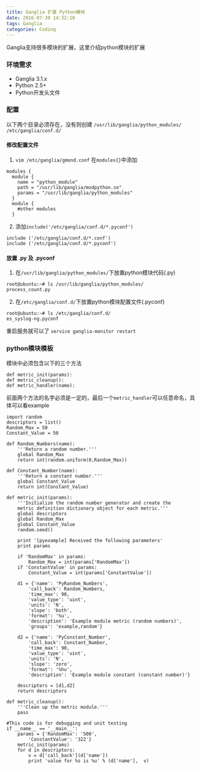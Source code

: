 ```yaml
---
title: Ganglia 扩展 Python模块
date: 2016-07-30 14:32:18
tags: Ganglia
categories: Coding
---
```

<script src="https://blog-1252261399.cos-website.ap-beijing.myqcloud.com/pangu.js"></script>

Ganglia支持很多模块的扩展，这里介绍python模块的扩展

### 环境需求
- Ganglia 3.1.x
- Python 2.5+
- Python开发头文件

<!-- more -->

### 配置
以下两个目录必须存在，没有则创建
`/usr/lib/ganglia/python_modules/`
`/etc/ganglia/conf.d/`

#### 修改配置文件
 1. `vim /etc/ganglia/gmond.conf`
在`modules{}`中添加
```
modules {
  module {
    name = "python_module"
    path = "/usr/lib/ganglia/modpython.so"
    params = "/usr/lib/ganglia/python_modules"
  }
  module {
    #other modules
  }
```
 2. 添加`include('/etc/ganglia/conf.d/*.pyconf')`
```
include ('/etc/ganglia/conf.d/*.conf')
include ('/etc/ganglia/conf.d/*.pyconf')
```
  
#### 放置 .py 及 .pyconf
 1. 在`/usr/lib/ganglia/python_modules/`下放置python模块代码(.py)
```
root@ubuntu:~# ls /usr/lib/ganglia/python_modules/
process_count.py
```
 2. 在`/etc/ganglia/conf.d/`下放置python模块配置文件(.pyconf)
```
root@ubuntu:~# ls /etc/ganglia/conf.d/
es_syslog-ng.pyconf
```
重启服务就可以了
`service ganglia-monitor restart`

### python模块模板
模块中必须包含以下的三个方法
```
def metric_init(params):
def metric_cleanup():
def metric_handler(name):
```
前面两个方法的名字必须是一定的，最后一个`metric_handler`可以任意命名，具体可以看example
```
import random
descriptors = list()
Random_Max = 50
Constant_Value = 50

def Random_Numbers(name):
    '''Return a random number.'''
    global Random_Max
    return int(random.uniform(0,Random_Max))

def Constant_Number(name):
    '''Return a constant number.'''
    global Constant_Value
    return int(Constant_Value)

def metric_init(params):
    '''Initialize the random number generator and create the
    metric definition dictionary object for each metric.'''
    global descriptors
    global Random_Max
    global Constant_Value
    random.seed()

    print '[pyexample] Received the following parameters'
    print params

    if 'RandomMax' in params:
        Random_Max = int(params['RandomMax'])
    if 'ConstantValue' in params:
        Constant_Value = int(params['ConstantValue'])

    d1 = {'name': 'PyRandom_Numbers',
        'call_back': Random_Numbers,
        'time_max': 90,
        'value_type': 'uint',
        'units': 'N',
        'slope': 'both',
        'format': '%u',
        'description': 'Example module metric (random numbers)',
        'groups': 'example,random'}

    d2 = {'name': 'PyConstant_Number',
        'call_back': Constant_Number,
        'time_max': 90,
        'value_type': 'uint',
        'units': 'N',
        'slope': 'zero',
        'format': '%hu',
        'description': 'Example module constant (constant number)'}

    descriptors = [d1,d2]
    return descriptors

def metric_cleanup():
    '''Clean up the metric module.'''
    pass

#This code is for debugging and unit testing    
if __name__ == '__main__':
    params = {'RandomMax': '500',
        'ConstantValue': '322'}
    metric_init(params)
    for d in descriptors:
        v = d['call_back'](d['name'])
        print 'value for %s is %u' % (d['name'],  v)
```

<script>pangu.spacingPage();</script>